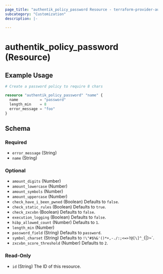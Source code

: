 ```yaml
---
page_title: "authentik_policy_password Resource - terraform-provider-authentik"
subcategory: "Customization"
description: |-
  
---
```


# authentik_policy_password (Resource)



## Example Usage

```terraform
# Create a password policy to require 8 chars

resource "authentik_policy_password" "name" {
  name          = "password"
  length_min    = 8
  error_message = "foo"
}
```

<!-- schema generated by tfplugindocs -->
## Schema

### Required

- `error_message` (String)
- `name` (String)

### Optional

- `amount_digits` (Number)
- `amount_lowercase` (Number)
- `amount_symbols` (Number)
- `amount_uppercase` (Number)
- `check_have_i_been_pwned` (Boolean) Defaults to `false`.
- `check_static_rules` (Boolean) Defaults to `true`.
- `check_zxcvbn` (Boolean) Defaults to `false`.
- `execution_logging` (Boolean) Defaults to `false`.
- `hibp_allowed_count` (Number) Defaults to `1`.
- `length_min` (Number)
- `password_field` (String) Defaults to `password`.
- `symbol_charset` (String) Defaults to `!\"#$%&'()*+,-./:;<=>?@[\]^_`{|}~`.
- `zxcvbn_score_threshold` (Number) Defaults to `2`.

### Read-Only

- `id` (String) The ID of this resource.


